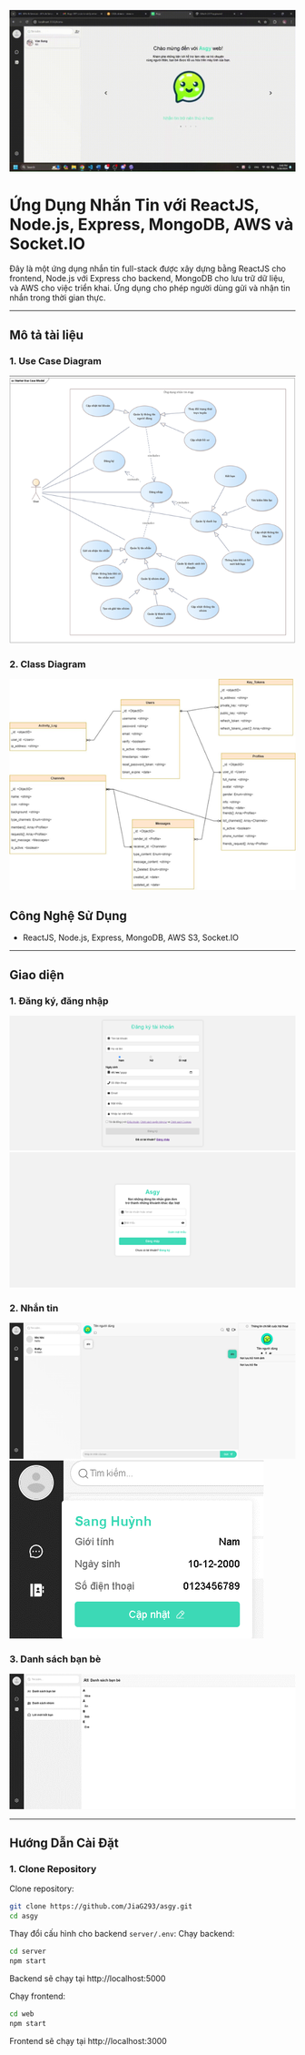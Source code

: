 ![](assets/asgy.f2bbdb532efc75d99258.gif)

# Ứng Dụng Nhắn Tin với ReactJS, Node.js, Express, MongoDB, AWS và Socket.IO

Đây là một ứng dụng nhắn tin full-stack được xây dựng bằng ReactJS cho frontend, Node.js với Express cho backend, MongoDB cho lưu trữ dữ liệu, và AWS cho việc triển khai. Ứng dụng cho phép người dùng gửi và nhận tin nhắn trong thời gian thực.

---

## Mô tả tài liệu

### 1. **Use Case Diagram**

![](assets/UseCase.png)

### 2. **Class Diagram**

![](assets/ClassDiagram.png)

## Công Nghệ Sử Dụng
- ReactJS, Node.js, Express, MongoDB, AWS S3, Socket.IO

---

## Giao diện

### 1. **Đăng ký, đăng nhập**

![](assets/SignIn.png)
![](assets/Login.png)

### 2. **Nhắn tin**

![](assets/SendMessage.png)
![](assets/InfoUser.png)

### 3. **Danh sách bạn bè**

![](assets/FriendList.png)

---

## Hướng Dẫn Cài Đặt

### 1. Clone Repository

Clone repository:

```bash
git clone https://github.com/JiaG293/asgy.git
cd asgy
```

Thay đổi cấu hình cho backend `server/.env`:
Chạy backend: 
```bash
cd server
npm start
```
Backend sẽ chạy tại http://localhost:5000


Chạy frontend: 

```bash
cd web
npm start
```
Frontend sẽ chạy tại http://localhost:3000



